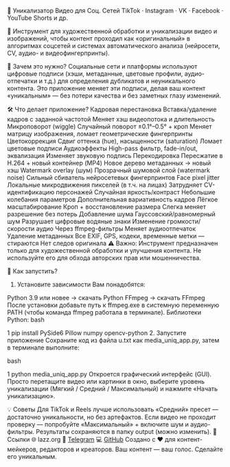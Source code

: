 🎥 Уникализатор Видео для Соц. Сетей
TikTok · Instagram · VK · Facebook · YouTube Shorts и др.

🔧 Инструмент для художественной обработки и уникализации видео и изображений, чтобы контент проходил как «оригинальный» в алгоритмах соцсетей и системах автоматического анализа (нейросети, CV, аудио- и видеофингерпринты). 

🎯 Зачем это нужно?
Социальные сети и платформы используют цифровые подписи (хэши, метаданные, цветовые профили, аудио-отпечатки и т.д.) для определения дубликатов и неуникального контента.
Это приложение меняет эти подписи, делая ваш контент «уникальным» — без потери качества и без заметных глазу изменений.

🛠️ Что делает приложение?
Кадровая перестановка
Вставка/удаление кадров с заданной частотой
Меняет хэш видеопотока и длительность
Микроповорот (wiggle)
Случайный поворот ±0.1°–0.5° + кроп
Меняет матрицу изображения, ломает геометрические фингерпринты
Цветокоррекция
Сдвиг оттенка (hue), насыщенности (saturation)
Ломает цветовые подписи
Аудиоэффекты
High-pass фильтр, fade-in/out, эквализация
Изменяет звуковую подпись
Перекодировка
Пересжатие в H.264 + новый контейнер (MP4)
Новое дерево метаданных → новый хэш
Watermark overlay (шум)
Прозрачный шумовой слой (watermark noise)
Сильный сбиватель нейросетевых фингерпринтов
Face pixel jitter
Локальные микродвижения пикселей (в т.ч. на лицах)
Затрудняет CV-идентификацию персонажей
Случайная яркость/контраст
Небольшие колебания параметров
Дополнительная вариативность кадров
Лёгкое масштабирование
Кроп + восстановление размера
Слегка меняет разрешение без потерь
Добавление шума
Гауссовский/равномерный шум
Разрушает цифровые водяные знаки
Изменение громкости/скорости аудио
Через ffmpeg-фильтры
Меняет аудиоотпечаток
Удаление метаданных
Все EXIF, GPS, кодеки, временные метки — стираются
Нет следов оригинала
⚠️ Важно: Инструмент предназначен только для художественной обработки и улучшения контента. Не используйте его для обхода авторских прав или мошенничества. 

🚀 Как запустить?
1. Установите зависимости
Вам понадобятся:

Python 3.9 или новее → скачать Python
FFmpeg → скачать FFmpeg
После установки добавьте путь к ffmpeg.exe в системную переменную PATH (чтобы команда ffmpeg работала в терминале).
Библиотеки Python:
bash


1
pip install PySide6 Pillow numpy opencv-python
2. Запустите приложение
Сохраните код из файла u.txt как media_uniq_app.py, затем в терминале выполните:

bash


1
python media_uniq_app.py
Откроется графический интерфейс (GUI). Просто перетащите видео или картинки в окно, выберите уровень уникализации (Мягкий / Средний / Максимальный) и нажмите «Начать уникализацию».

💡 Советы
Для TikTok и Reels лучше использовать «Средний» пресет — достаточно уникальности, но без артефактов.
Если видео не проходит проверку — попробуйте «Максимальный» + включите шум и аудио-фильтры.
Результаты сохраняются в папку output (можно изменить).
🔗 Ссылки
🌐 lazz.org
💬 [Telegram](https://t.me/lazzteam)
💻 [GitHub](https://github.com/lazzteam)
Создано с ❤️ для контент-мейкеров, редакторов и креаторов.
Ваш контент — ваш голос. Сделайте его уникальным.
